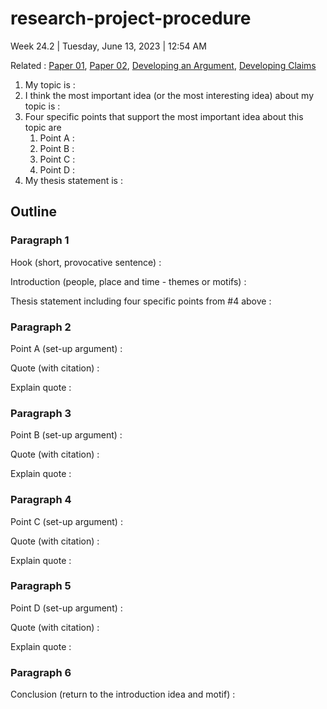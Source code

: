 # research-project-procedure

Week 24.2 | Tuesday, June 13, 2023 | 12:54 AM

Related : [Paper 01](../paper-01-project), [Paper 02](../paper-02-project), [Developing an Argument](developing-an-argument.pdf), [Developing Claims](developing-claims.pdf)

1. My topic is :
2. I think the most important idea (or the most interesting idea) about my topic is :
3. Four specific points that support the most important idea about this topic are
   1. Point A :
   2. Point B :
   3. Point C :
   4. Point D :
4. My thesis statement is :

## Outline

### Paragraph 1

Hook (short, provocative sentence) :

Introduction (people, place and time - themes or motifs) :

Thesis statement including four specific points from #4 above :

### Paragraph 2

Point A (set-up argument) :

Quote (with citation) :

Explain quote :

### Paragraph 3

Point B (set-up argument) :

Quote (with citation) :

Explain quote :

### Paragraph 4

Point C (set-up argument) :

Quote (with citation) :

Explain quote :

### Paragraph 5

Point D (set-up argument) :

Quote (with citation) :

Explain quote :

### Paragraph 6

Conclusion (return to the introduction idea and motif) :
